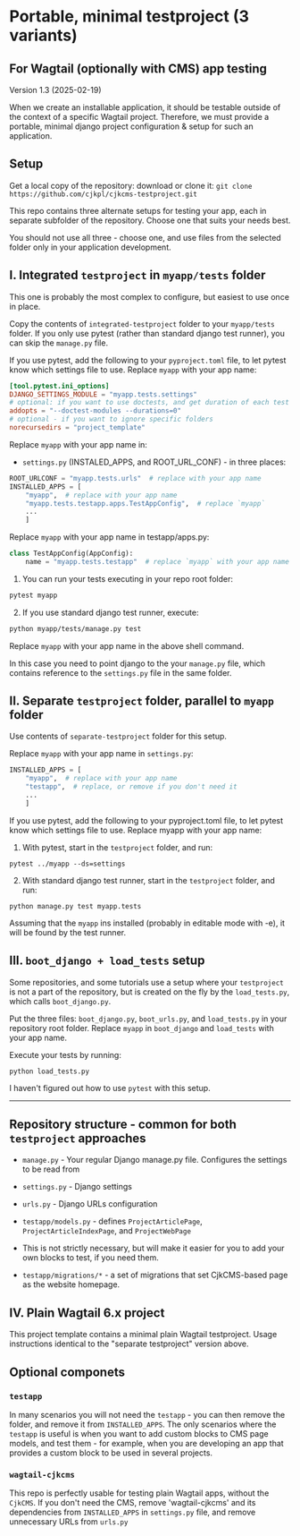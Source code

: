 # Portable, minimal testproject (3 variants)

## For Wagtail (optionally with CMS) app testing

Version 1.3 (2025-02-19)

When we create an installable application, it should be testable outside of the context of a specific Wagtail project. Therefore, we must provide a portable, minimal django project configuration & setup for such an application.

## Setup

Get a local copy of the repository: download or clone it:
```git clone https://github.com/cjkpl/cjkcms-testproject.git```

This repo contains three alternate setups for testing your app, each in separate subfolder of the repository. Choose one that suits your needs best.

You should not use all three - choose one, and use files from the selected folder only in your application development.

## I. Integrated `testproject` in `myapp/tests` folder

This one is probably the most complex to configure, but easiest to use once in place.

Copy the contents of `integrated-testproject` folder to your `myapp/tests` folder. If you only use pytest (rather than standard django test runner), you can skip the `manage.py` file.

If you use pytest, add the following to your `pyproject.toml` file, to let pytest know which settings file to use. Replace `myapp` with your app name:

```toml
[tool.pytest.ini_options]
DJANGO_SETTINGS_MODULE = "myapp.tests.settings"
# optional: if you want to use doctests, and get duration of each test
addopts = "--doctest-modules --durations=0"
# optional - if you want to ignore specific folders 
norecursedirs = "project_template"

```

Replace `myapp` with your app name in:

- `settings.py` (INSTALED_APPS, and ROOT_URL_CONF) - in three places:

```python
ROOT_URLCONF = "myapp.tests.urls"  # replace with your app name
INSTALLED_APPS = [
    "myapp",  # replace with your app name
    "myapp.tests.testapp.apps.TestAppConfig",  # replace `myapp`
    ...
    ]
```

Replace `myapp` with your app name in testapp/apps.py:

```python
class TestAppConfig(AppConfig):
    name = "myapp.tests.testapp"  # replace `myapp` with your app name
```

1. You can run your tests executing in your repo root folder:

```bash
pytest myapp
```

2. If you use standard django test runner, execute:

```bash
python myapp/tests/manage.py test
```

Replace `myapp` with your app name in the above shell command.

In this case you need to point django to the your `manage.py` file, which contains reference to the `settings.py` file in the same folder.

## II. Separate `testproject` folder, parallel to `myapp` folder

Use contents of `separate-testproject` folder for this setup.

Replace `myapp` with your app name in `settings.py`:

```python
INSTALLED_APPS = [
    "myapp",  # replace with your app name
    "testapp",  # replace, or remove if you don't need it
    ...
    ]
```

If you use pytest, add the following to your pyproject.toml file, to let pytest know which settings file to use. Replace myapp with your app name:

1. With pytest, start in the `testproject` folder, and run:

```
pytest ../myapp --ds=settings
```

2. With standard django test runner, start in the `testproject` folder, and run:

```
python manage.py test myapp.tests
```

Assuming that the `myapp` ins installed (probably in editable mode with -e), it will be found by the test runner.

## III. `boot_django + load_tests` setup

Some repositories, and some tutorials use a setup where your `testproject` is not a part of the repository, but is created on the fly by the `load_tests.py`, which calls `boot_django.py`.

Put the three files: `boot_django.py`, `boot_urls.py`, and `load_tests.py` in your repository root folder. Replace `myapp` in `boot_django` and `load_tests` with your app name.

Execute your tests by running:

```
python load_tests.py
```

I haven't figured out how to use `pytest` with this setup.

---

## Repository structure - common for both `testproject` approaches

- ```manage.py``` - Your regular Django manage.py file. Configures the settings to be read from

- ```settings.py``` - Django settings

- ```urls.py``` - Django URLs configuration

- ```testapp/models.py``` - defines `ProjectArticlePage`, `ProjectArticleIndexPage`, and `ProjectWebPage`

- This is not strictly necessary, but will make it easier for you to add your own blocks to test, if you need them.

- ```testapp/migrations/*``` - a set of migrations that set CjkCMS-based page as the website homepage.

## IV. Plain Wagtail 6.x project

This project template contains a minimal plain Wagtail testproject. Usage instructions identical to the "separate testproject" version above.

## Optional componets

### `testapp`

In many scenarios you will not need the `testapp` - you can then remove the folder, and remove it from `INSTALLED_APPS`. The only scenarios where the `testapp` is useful is when you want to add custom blocks to CMS page models, and test them - for example, when you are developing an app that provides a custom block to be used in several projects.

### `wagtail-cjkcms`

This repo is perfectly usable for testing plain Wagtail apps, without the `CjkCMS`. If you don't need the CMS, remove 'wagtail-cjkcms' and its dependencies from `INSTALLED_APPS` in `settings.py` file, and remove unnecessary URLs from `urls.py`
